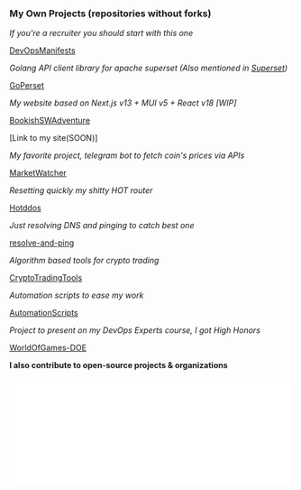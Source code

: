 ### My Own Projects (repositories without forks)


*If you're a recruiter you should start with this one*

[DevOpsManifests](https://github.com/justmike1/DevOpsManifests)

*Golang API client library for apache superset (Also mentioned in [Superset](https://github.com/apache/superset/wiki/Community-Resource-Library#third-party-libraries))*

[GoPerset](https://github.com/justmike1/goperset)

*My website based on Next.js v13 + MUI v5 + React v18 [WIP]*

[BookishSWAdventure](https://github.com/justmike1/bookish-sw-adventure)

[Link to my site(SOON)]

*My favorite project, telegram bot to fetch coin's prices via APIs*

[MarketWatcher](https://github.com/justmike1/MarketWatcher)

*Resetting quickly my shitty HOT router*

[Hotddos](https://github.com/justmike1/hotddos)


*Just resolving DNS and pinging to catch best one*

[resolve-and-ping](https://github.com/justmike1/resolve-and-ping)


*Algorithm based tools for crypto trading*

[CryptoTradingTools](https://github.com/justmike1/CryptoTradingTools)


*Automation scripts to ease my work*

[AutomationScripts](https://github.com/justmike1/AutomationScripts)


*Project to present on my DevOps Experts course, I got High Honors*

[WorldOfGames-DOE](https://github.com/justmike1/WorldOfGames-DOE)

**I also contribute to open-source projects & organizations**

<!--
**justmike1/justmike1** is a ✨ _special_ ✨ repository because its `README.md` (this file) appears on your GitHub profile.

Here are some ideas to get you started:

- 🔭 I’m currently working on ...
- 🌱 I’m currently learning ...
- 👯 I’m looking to collaborate on ...
- 🤔 I’m looking for help with ...
- 💬 Ask me about ...
- 📫 How to reach me: ...
- 😄 Pronouns: ...
- ⚡ Fun fact: ...
-->

![Metrics](/github-metrics.svg)
